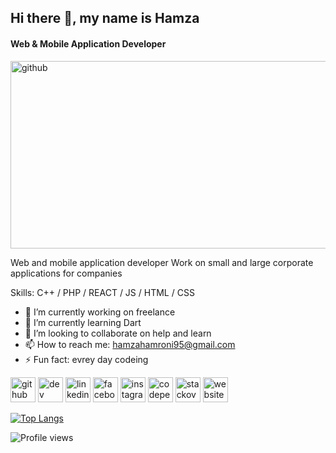 ## Hi there 👋, my name is **Hamza**
#### Web & Mobile Application Developer
<img src='https://www.volumetree.com/wp-content/uploads/2019/11/Custom-Mobile-App-Development-1.png'  alt='github' height='300' width='700' >


Web and mobile application developer
Work on small and large corporate applications for companies

Skills: C++ / PHP / REACT / JS / HTML / CSS 

- 🔭 I’m currently working on freelance 
- 🌱 I’m currently learning Dart 
- 👯 I’m looking to collaborate on help and learn 
- 📫 How to reach me: hamzahamroni95@gmail.com 
- ⚡ Fun fact: evrey day codeing 


[<img src='https://cdn.jsdelivr.net/npm/simple-icons@3.0.1/icons/github.svg'  alt='github' height='40' >](https://github.com/hamzahamruni)  [<img src='https://cdn.jsdelivr.net/npm/simple-icons@3.0.1/icons/dev-dot-to.svg' alt='dev' height='40'>](https://dev.to/hamzahamruni)  [<img src='https://cdn.jsdelivr.net/npm/simple-icons@3.0.1/icons/linkedin.svg' alt='linkedin' height='40'>](https://www.linkedin.com/in/hamzahamruni/)  [<img src='https://cdn.jsdelivr.net/npm/simple-icons@3.0.1/icons/facebook.svg' alt='facebook' height='40'>](https://www.facebook.com/hamza.hamroni.1)  [<img src='https://cdn.jsdelivr.net/npm/simple-icons@3.0.1/icons/instagram.svg' alt='instagram' height='40'>](https://www.instagram.com/hamza_hamruni/)  [<img src='https://cdn.jsdelivr.net/npm/simple-icons@3.0.1/icons/codepen.svg' alt='codepen' height='40'>](https://codepen.io/hamza-hamruni)  [<img src='https://cdn.jsdelivr.net/npm/simple-icons@3.0.1/icons/stackoverflow.svg' alt='stackoverflow' height='40'>](https://stackoverflow.com/users/hamza-hamroni)  [<img src='https://cdn.jsdelivr.net/npm/simple-icons@3.0.1/icons/icloud.svg' alt='website' height='40'>](https://summerland.ly/)  



[![Top Langs](https://github-readme-stats.vercel.app/api/top-langs/?username=hamzahamruni)](https://github.com/hamzahamruni)

![Profile views](https://gpvc.arturio.dev/hamzahamruni)  
